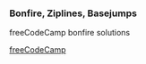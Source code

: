 ### Bonfire, Ziplines, Basejumps

freeCodeCamp bonfire solutions


[freeCodeCamp](http://www.freecodecamp.com/)
